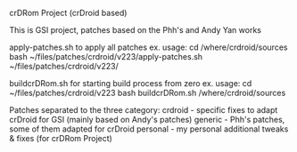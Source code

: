 crDRom Project (crDroid based)


This is GSI project, patches based on the Phh's and Andy Yan works

apply-patches.sh to apply all patches
	ex. usage:
	cd /where/crdroid/sources
	bash ~/files/patches/crdroid/v223/apply-patches.sh ~/files/patches/crdroid/v223/

buildcrDRom.sh for starting build process from zero
	ex. usage:
	cd ~/files/patches/crdroid/v223
	bash buildcrDRom.sh /where/crdroid/sources

Patches separated to the three category:
crdroid - specific fixes to adapt crDroid for GSI (mainly based on Andy's patches)
generic - Phh's patches, some of them adapted for crDroid
personal - my personal additional tweaks & fixes (for crDRom Project)
